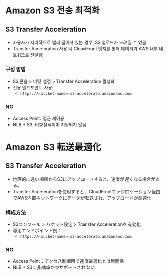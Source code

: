 # Amazon S3 전송 최적화

## S3 Transfer Acceleration

- 사용자가 지리적으로 멀리 떨어져 있는 경우, S3 업로드가 느려질 수 있음
- Transfer Acceleration 사용 시 CloudFront 엣지를 통해 데이터가 AWS 내부 네트워크로 전달됨

### 구성 방법

- S3 콘솔 > 버킷 설정 > Transfer Acceleration 활성화
- 전용 엔드포인트 사용:
  - `https://<bucket-name>.s3-accelerate.amazonaws.com`

### NG

- Access Point: 접근 제어용
- NLB + S3: 비효율적이며 지원되지 않음



# Amazon S3 転送最適化

## S3 Transfer Acceleration

- 地理的に遠い場所からS3にアップロードすると、速度が遅くなる場合がある。
- Transfer Accelerationを使用すると、CloudFrontエッジロケーション経由でAWS内部ネットワークにデータが転送され、アップロードが高速化

### 構成方法

- S3コンソール > バケット設定 > Transfer Accelerationを有効化
- 専用エンドポイント例：
  - `https://<bucket-name>.s3-accelerate.amazonaws.com`

### NG

- Access Point：アクセス制御用で速度最適化とは無関係
- NLB + S3：非効率かつサポートされない
